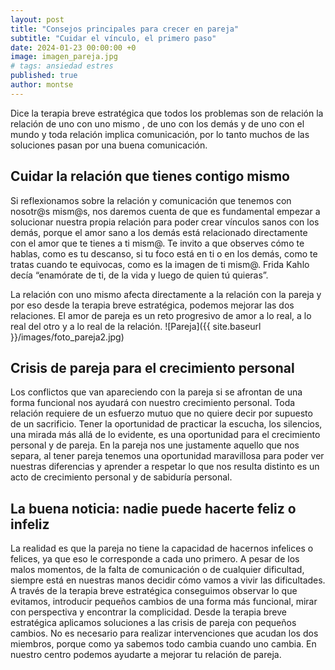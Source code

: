 ```yaml
---
layout: post
title: "Consejos principales para crecer en pareja"
subtitle: "Cuidar el vínculo, el primero paso"
date: 2024-01-23 00:00:00 +0
image: imagen_pareja.jpg
# tags: ansiedad estres
published: true
author: montse
---
```


Dice la terapia breve estratégica que todos los problemas son de relación la relación de uno
con uno mismo , de uno con los demás y de uno con el mundo y toda relación implica
comunicación, por lo tanto muchos de las soluciones pasan por una buena comunicación.

<!-- more -->

## Cuidar la relación que tienes contigo mismo

Si reflexionamos sobre la relación y comunicación que tenemos con nosotr@s mism@s, nos daremos cuenta de que es fundamental empezar a solucionar nuestra propia relación para poder crear vínculos sanos con los demás, porque el amor sano a los demás está relacionado directamente con el amor que te tienes a ti mism@. Te invito a que observes cómo te hablas, como es tu descanso, si tu foco está en ti o en los demás, como te tratas cuando te equivocas, como es la imagen de ti mism@. Frida Kahlo decía “enamórate de ti, de la vida y luego de quien tú quieras”. 

La relación con uno mismo afecta directamente a la relación con la pareja y por eso desde la terapia breve estratégica, podemos mejorar las dos relaciones. El amor de pareja es un reto progresivo de amor a lo real, a lo real del otro y a lo real de la relación.
![Pareja]({{ site.baseurl }}/images/foto_pareja2.jpg)

## Crisis de pareja para el crecimiento personal

Los conflictos que van apareciendo con la pareja si se afrontan de una forma funcional nos ayudará con nuestro crecimiento personal. Toda relación requiere de un esfuerzo mutuo que no quiere decir por supuesto de un sacrificio. Tener la oportunidad de practicar la escucha, los silencios, una mirada más allá de lo evidente, es una oportunidad para el crecimiento personal y de pareja.
En la pareja nos une justamente aquello que nos separa, al tener pareja tenemos una oportunidad maravillosa para poder ver nuestras diferencias y aprender a respetar lo que nos resulta distinto es un acto de crecimiento personal y de sabiduría personal.

## La buena noticia: nadie puede hacerte feliz o infeliz

La realidad es que la pareja no tiene la capacidad de hacernos infelices o felices, ya que eso le corresponde a cada uno primero. A pesar de los malos momentos, de la falta de comunicación o de cualquier dificultad, siempre está en nuestras manos decidir cómo vamos a vivir las dificultades.
A través de la terapia breve estratégica conseguimos observar lo que evitamos, introducir pequeños cambios de una forma más funcional, mirar con perspectiva y encontrar la complicidad. 
Desde la terapia breve estratégica aplicamos soluciones a las crisis de pareja con pequeños cambios. No es necesario para realizar intervenciones que acudan los dos miembros, porque como ya sabemos todo cambia cuando uno cambia. En nuestro centro podemos ayudarte a mejorar tu relación de pareja.


